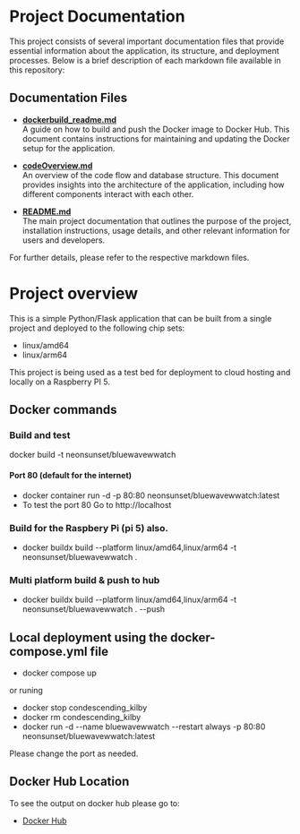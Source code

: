 # Project Documentation

This project consists of several important documentation files that provide essential information about the application, its structure, and deployment processes. Below is a brief description of each markdown file available in this repository:
    
## Documentation Files

- **[dockerbuild_readme.md](dockerbuild_readme.md)**  
  A guide on how to build and push the Docker image to Docker Hub. This document contains instructions for maintaining and updating the Docker setup for the application.

- **[codeOverview.md](codeOverview.md)**  
  An overview of the code flow and database structure. This document provides insights into the architecture of the application, including how different components interact with each other.

- **[README.md](README.md)**  
  The main project documentation that outlines the purpose of the project, installation instructions, usage details, and other relevant information for users and developers.

For further details, please refer to the respective markdown files.

# Project overview
This is a simple Python/Flask application that can be built from a single project and deployed to the following chip sets:
- linux/amd64
- linux/arm64

This project is being used as a test bed for deployment to cloud hosting and locally on a Raspberry PI 5. 


## Docker commands
### Build and test
docker build -t neonsunset/bluewavewwatch

#### Port 80 (default for the internet)
- docker container run -d -p 80:80 neonsunset/bluewavewwatch:latest 
- To test the port 80 Go to http://localhost

### Build for the Raspbery Pi (pi 5) also. 
- docker buildx build --platform linux/amd64,linux/arm64 -t neonsunset/bluewavewwatch .

### Multi platform build & push to hub 
- docker buildx build --platform linux/amd64,linux/arm64 -t neonsunset/bluewavewwatch . --push

## Local deployment using the docker-compose.yml file
- docker compose up

or runing

- docker stop condescending_kilby
- docker rm condescending_kilby
- docker run -d --name bluewavewwatch --restart always -p 80:80 neonsunset/bluewavewwatch:latest

Please change the port as needed. 

## Docker Hub Location
To see the output on docker hub please go to: 
- [Docker Hub](https://hub.docker.com/r/neonsunset/bluewavewwatch)